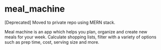 # meal_machine
[Deprecated] Moved to private repo using MERN stack.

Meal machine is an app which helps you plan, organize and create new meals for your week. Calculate shopping lists, filter with a variety of options such as prep time, cost, serving size and more.
